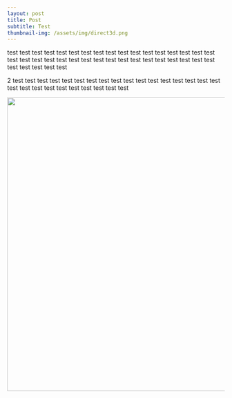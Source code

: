 ```yaml
---
layout: post
title: Post
subtitle: Test
thumbnail-img: /assets/img/direct3d.png
---
```


test test test
test test test
test test test
test test test
test test test
test test test
test test test
test test test
test test test
test test test
test test test
test test test
test test test

2 test test test
test test test
test test test
test test test
test test test
test test test
test test test
test test test
test test test

<p align="center">
  <img width=680 img src="/assets/img/direct3d.png"/>
</p>
